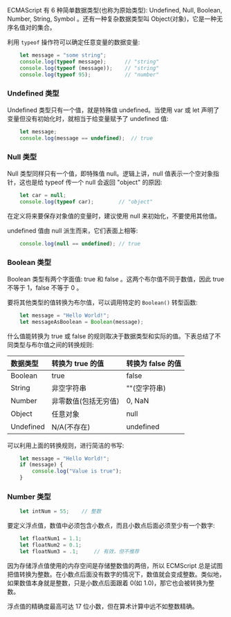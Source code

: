 
ECMAScript 有 6 种简单数据类型(也称为原始类型): Undefined, Null, Boolean, Number, String, Symbol 。还有一种复杂数据类型叫 Object(对象)，它是一种无序名值对的集合。

利用 `typeof` 操作符可以确定任意变量的数据变量:
```js
    let message = "some string";
    console.log(typeof message);      // "string"
    console.log(typeof (message));    // "string"
    console.log(typeof 95);           // "number"
```

### Undefined 类型

Undefined 类型只有一个值，就是特殊值 undefined。当使用 var 或 let 声明了变量但没有初始化时，就相当于给变量赋予了 undefined 值:
```js
    let message;
    console.log(message == undefined);  // true
```

### Null 类型

Null 类型同样只有一个值，即特殊值 null。逻辑上讲，null 值表示一个空对象指针，这也是给 typeof 传一个 null 会返回 "object" 的原因:
```js
    let car = null;
    console.log(typeof car);        // "object"
```

在定义将来要保存对象值的变量时，建议使用 null 来初始化，不要使用其他值。

undefined 值由 null 派生而来，它们表面上相等:
```js
    console.log(null == undefined); // true
```

### Boolean 类型

Boolean 类型有两个字面值: true 和 false 。这两个布尔值不同于数值，因此 true 不等于 1，false 不等于 0 。

要将其他类型的值转换为布尔值，可以调用特定的 `Boolean()` 转型函数:
```js
    let message = "Hello World!";
    let messageAsBoolean = Boolean(message);
```

什么值能转换为 true 或 false 的规则取决于数据类型和实际的值。下表总结了不同类型与布尔值之间的转换规则:

| 数据类型 | 转换为 true 的值 | 转换为 false 的值 |
|:--------|:----------------|:-----------------|
| Boolean | true            | false            |
| String  | 非空字符串       | ""(空字符串)     |
| Number  | 非零数值(包括无穷值) | 0, NaN       |
| Object  | 任意对象         | null            |
| Undefined | N/A(不存在)    | undefined       |

可以利用上面的转换规则，进行简洁的书写:
```js
    let message = "Hello World!";
    if (message) {
        console.log("Value is true");
    }
```

### Number 类型

```js
    let intNum = 55;    // 整数
```

要定义浮点值，数值中必须包含小数点，而且小数点后面必须至少有一个数字:
```js
    let floatNum1 = 1.1;
    let floatNum2 = 0.1;
    let floatNum3 = .1;     // 有效，但不推荐
```
因为存储浮点值使用的内存空间是存储整数值的两倍，所以 ECMScript 总是试图把值转换为整数。在小数点后面没有数字的情况下，数值就会变成整数。类似地，如果数值本身就是整数，只是小数点后面跟着 0(如 1.0)，那它也会被转换为整数。

浮点值的精确度最高可达 17 位小数，但在算术计算中远不如整数精确。

